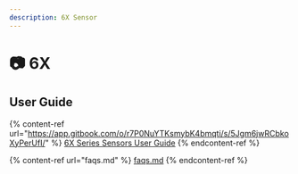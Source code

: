```yaml
---
description: 6X Sensor
---
```


# 📷 6X

## User Guide

{% content-ref url="https://app.gitbook.com/o/r7P0NuYTKsmybK4bmqti/s/5Jgm6jwRCbkoXyPerUfI/" %}
[6X Series Sensors User Guide](https://app.gitbook.com/o/r7P0NuYTKsmybK4bmqti/s/5Jgm6jwRCbkoXyPerUfI/)
{% endcontent-ref %}



{% content-ref url="faqs.md" %}
[faqs.md](faqs.md)
{% endcontent-ref %}
